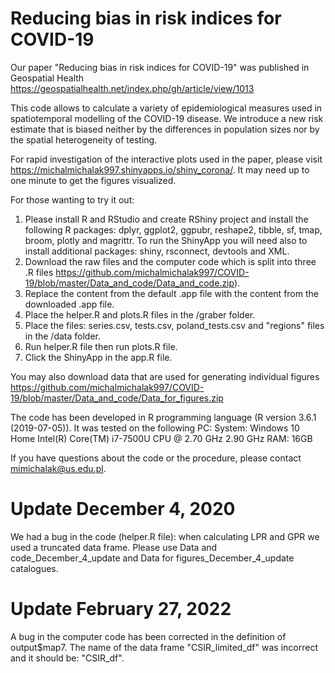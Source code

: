 # Reducing bias in risk indices for COVID-19

Our paper "Reducing bias in risk indices for COVID-19" was published in Geospatial Health  https://geospatialhealth.net/index.php/gh/article/view/1013 

This code allows to calculate a variety of epidemiological measures used in spatiotemporal modelling of the COVID-19 disease. We introduce a new risk estimate that is biased neither by the differences in population sizes nor by the spatial heterogeneity of testing.

For rapid investigation of the interactive plots used in the paper, please visit https://michalmichalak997.shinyapps.io/shiny_corona/. It may need up to one minute to get the figures visualized. 

For those wanting to try it out:

1. Please install R and RStudio and create RShiny project and install the following R packages: dplyr, ggplot2, ggpubr, reshape2, tibble, sf, tmap, broom, plotly and magrittr. To run the ShinyApp you will need also to install additional packages: shiny, rsconnect, devtools and XML.
2. Download the raw files and the computer code which is split into three .R files https://github.com/michalmichalak997/COVID-19/blob/master/Data_and_code/Data_and_code.zip).
3. Replace the content from the default .app file with the content from the downloaded .app file.
4. Place the helper.R and plots.R files in the /graber folder.
5. Place the files: series.csv, tests.csv, poland_tests.csv and "regions" files in the /data folder.
6. Run helper.R file then run plots.R file.
7. Click the ShinyApp in the app.R file.

You may also download data that are used for generating individual figures https://github.com/michalmichalak997/COVID-19/blob/master/Data_and_code/Data_for_figures.zip

The code has been developed in R programming language (R version 3.6.1 (2019-07-05)). It was tested on the following PC:
System: Windows 10 Home
Intel(R) Core(TM) i7-7500U CPU @ 2.70 GHz 2.90 GHz
RAM: 16GB

If you have questions about the code or the procedure, please contact mimichalak@us.edu.pl.

# Update December 4, 2020

We had a bug in the code (helper.R file): when calculating LPR and GPR we used a truncated data frame. Please use Data and code_December_4_update and Data for figures_December_4_update catalogues.

# Update February 27, 2022

A bug in the computer code has been corrected in the definition of output$map7. The name of the data frame "CSIR_limited_df" was incorrect and it should be: "CSIR_df".
